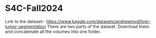 # S4C-Fall2024

Link to the dataset:- https://www.kaggle.com/datasets/andrewmvd/liver-tumor-segmentation
  There are two parts of the dataset. Download them and concatenate all the volumes into one folder. 
